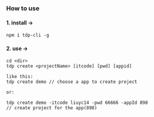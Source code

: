 ### How to use

#### 1. install ->

```
npm i tdp-cli -g
```

#### 2. use ->
```
cd <dir>
tdp create <projectName> [itcode] [pwd] [appid]

like this:
tdp create demo // choose a app to create project

or:

tdp create demo -itcode liuyc14 -pwd 66666 -appId 898
// create project for the app(898)
```